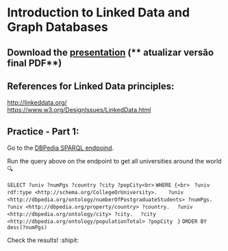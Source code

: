# Introduction to Linked Data and Graph Databases

## Download the [presentation](https://github.com/liviaruback/intro_linkeddata/raw/master/intro_linked_data.pdf)  (** atualizar versão final PDF**)

## References for Linked Data principles:
http://linkeddata.org/ <br>
https://www.w3.org/DesignIssues/LinkedData.html

## Practice - Part 1:
Go to the [DBPedia SPARQL endpoind](https://dbpedia.org/sparql).

Run the query above on the endpoint to get all universities around the world :mag:

`SELECT ?univ ?numPgs ?country ?city ?popCity<br>`
`WHERE {<br>`
`  ?univ rdf:type <http://schema.org/CollegeOrUniversity>.  `
`  ?univ <http://dbpedia.org/ontology/numberOfPostgraduateStudents> ?numPgs.`
`  ?univ <http://dbpedia.org/property/country> ?country.`
`  ?univ <http://dbpedia.org/ontology/city> ?city.`
`  ?city <http://dbpedia.org/ontology/populationTotal> ?popCity`
` }`
`ORDER BY desc(?numPgs)`

Check the results! :shipit:


